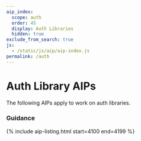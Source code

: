 ```yaml
---
aip_index:
  scope: auth
  order: 45
  display: Auth Libraries
  hidden: true
exclude_from_search: true
js:
  - /static/js/aip/aip-index.js
permalink: /auth
---
```


# Auth Library AIPs

The following AIPs apply to work on auth libraries.

### Guidance

{% include aip-listing.html start=4100 end=4199 %}
